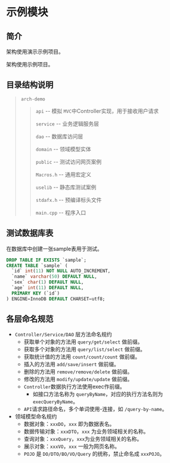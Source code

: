# 示例模块

## 简介
架构使用演示示例项目。

架构使用示例项目。

## 目录结构说明

> `arch-demo`
>
>> `api` -- 模拟 `MVC`中Controller实现，用于接收用户请求
>>
>> `service` -- 业务逻辑服务层
>>
>> `dao` -- 数据库访问层
>>
>> `domain`  -- 领域模型实体
>>
>> `public` -- 测试访问网页案例
>>
>> `Macros.h` -- 通用宏定义
>>
>> `uselib` -- 静态库测试案例
>>
>> `stdafx.h` -- 预编译标头文件
>>
>> `main.cpp` -- 程序入口
>>

## 测试数据库表

在数据库中创建一张sample表用于测试。

```sql
DROP TABLE IF EXISTS `sample`;
CREATE TABLE `sample` (
  `id` int(11) NOT NULL AUTO_INCREMENT,
  `name` varchar(50) DEFAULT NULL,
  `sex` char(1) DEFAULT NULL,
  `age` int(11) DEFAULT NULL,
  PRIMARY KEY (`id`)
) ENGINE=InnoDB DEFAULT CHARSET=utf8;
```

## 各层命名规范

- `Controller/Service/DAO` 层方法命名规约
  - 获取单个对象的方法用 `query/get/select` 做前缀。
  - 获取多个对象的方法用 `query/list/select` 做前缀。
  - 获取统计值的方法用 `count/count/count` 做前缀。
  - 插入的方法用 `add/save/insert` 做前缀。
  - 删除的方法用 `remove/remove/delete` 做前缀。
  - 修改的方法用 `modify/update/update` 做前缀。
  - `Controller`数据执行方法使用exec作前缀。
    - 如接口方法名称为 `queryByName`，对应的执行方法名则为 `execQueryByName`。
  - `API`请求路径命名，多个单词使用-连接，如 `/query-by-name`。
- 领域模型命名规约
  - 数据对象：`xxxDO`，`xxx` 即为数据表名。
  - 数据传输对象：`xxxDTO`，`xxx` 为业务领域相关的名称。
  - 查询对象：`xxxQuery`，`xxx`为业务领域相关的名称。
  - 展示对象：`xxxVO`，`xxx` 一般为网页名称。
  - `POJO` 是 `DO/DTO/BO/VO/Query` 的统称，禁止命名成 `xxxPOJO`。

